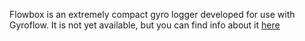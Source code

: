 Flowbox is an extremely compact gyro logger developed for use with Gyroflow. It is not yet available, but you can find info about it [here](https://pitronic.gitbook.io/flowbox-doc/)